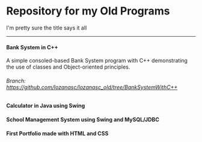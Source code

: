 # Repository for my Old Programs  
I'm pretty sure the title says it all
******
#### Bank System in C++  
A simple consoled-based Bank System program with C++ demonstrating the use of classes and Object-oriented principles.  
###### Branch: https://github.com/lozanasc/lozanasc_old/tree/BankSystemWithC++
#### Calculator in Java using Swing

#### School Management System using Swing and MySQL/JDBC

#### First Portfolio made with HTML and CSS

